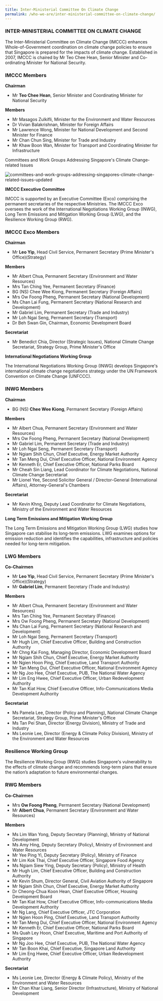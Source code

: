 ```yaml
---
title: Inter-Ministerial Committee On Climate Change
permalink: /who-we-are/inter-ministerial-committee-on-climate-change/
---
```


### INTER-MINISTERIAL COMMITTEE ON CLIMATE CHANGE

The Inter-Ministerial Committee on Climate Change (IMCCC) enhances Whole-of-Government coordination on climate change policies to ensure that Singapore is prepared for the impacts of climate change. Established in 2007, IMCCC is chaired by Mr Teo Chee Hean, Senior Minister and Co-ordinating Minister for National Security.

### IMCCC Members

**Chairman**

* Mr **Teo Chee Hean**, Senior Minister and Coordinating Minister for National Security

**Members**

* Mr Masagos Zulkifli, Minister for the Environment and Water Resources
* Dr Vivian Balakrishnan, Minister for Foreign Affairs
* Mr Lawrence Wong, Minister for National Development and Second Minister for Finance
* Mr Chan Chun Sing, Minister for Trade and Industry
* Mr Khaw Boon Wan, Minister for Transport and Coordinating Minister for Infrastructure

Committees and Work Groups Addressing Singapore's Climate Change-related Issues

![committees-and-work-groups-addressing-singapores-climate-change-related-issues-updated](https://www.nccs.gov.sg/images/default-source/default-album/committees-and-work-groups-addressing-singapores-climate-change-related-issues-updated.jpg?sfvrsn=dcab085d_0  "committees-and-work-groups-addressing-singapores-climate-change-related-issues-updated")

**IMCCC Executive Committee**

IMCCC is supported by an Executive Committee (Exco) comprising the permanent secretaries of the respective Ministries. The IMCCC Exco oversees the work of the International Negotiations Working Group (INWG), Long Term Emissions and Mitigation Working Group (LWG), and the Resilience Working Group (RWG).

### IMCCC Exco Members

**Chairman**

* Mr **Leo Yip**, Head Civil Service, Permanent Secretary (Prime Minister's Office)(Strategy)

**Members**

* Mr Albert Chua, Permanent Secretary (Environment and Water Resources)
* Mrs Tan Ching Yee, Permanent Secretary (Finance)
* BG (NS) Chee Wee Kiong, Permanent Secretary (Foreign Affairs)
* Mrs Ow Foong Pheng, Permanent Secretary (National Development)
* Ms Chan Lai Fung, Permanent Secretary (National Research and Development)
* Mr Gabriel Lim, Permanent Secretary (Trade and Industry)
* Mr Loh Ngai Seng, Permanent Secretary (Transport)
* Dr Beh Swan Gin, Chairman, Economic Development Board

**Secretariat**

* Mr Benedict Chia, Director (Strategic Issues), National Climate Change Secretariat, Strategy Group, Prime Minister's Office

**International Negotiations Working Group**

The International Negotiations Working Group (INWG) develops Singapore's international climate change negotiations strategy under the UN Framework Convention on Climate Change (UNFCCC).

### INWG Members

**Chairman**

* BG (NS) **Chee Wee Kiong**, Permanent Secretary (Foreign Affairs)

**Members**

* Mr Albert Chua, Permanent Secretary (Environment and Water Resources)
* Mrs Ow Foong Pheng, Permanent Secretary (National Development)
* Mr Gabriel Lim, Permanent Secretary (Trade and Industry)
* Mr Loh Ngai Seng, Permanent Secretary (Transport)
* Mr Ngiam Shih Chun, Chief Executive, Energy Market Authority
* Mr Tan Meng Dui, Chief Executive Officer, National Environment Agency
* Mr Kenneth Er, Chief Executive Officer, National Parks Board
* Mr Cheah Sin Liang, Lead Coordinator for Climate Negotiations, National Climate Change Secretariat
* Mr Lionel Yee, Second Solicitor General / Director-General (International Affairs), Attorney-General's Chambers

**Secretariat**

* Mr Kevin Khng, Deputy Lead Coordinator for Climate Negotiations, Ministry of the Environment and Water Resources

**Long Term Emissions and Mitigation Working Group**

The Long Term Emissions and Mitigation Working Group (LWG) studies how Singapore can stabilise its long-term emissions. LWG examines options for emission reduction and identifies the capabilities, infrastructure and policies needed for long-term mitigation.

### LWG Members

**Co-Chairmen**

* Mr **Leo Yip**, Head Civil Service, Permanent Secretary (Prime Minister's Office)(Strategy)
* Mr **Gabriel Lim**, Permanent Secretary (Trade and Industry)

**Members**

* Mr Albert Chua, Permanent Secretary (Environment and Water Resources)
* Mrs Tan Ching Yee, Permanent Secretary (Finance)
* Mrs Ow Foong Pheng, Permanent Secretary (National Development)
* Ms Chan Lai Fung, Permanent Secretary (National Research and Development)
* Mr Loh Ngai Seng, Permanent Secretary (Transport)
* Mr Hugh Lim, Chief Executive Officer, Building and Construction Authority
* Mr Chng Kai Fong, Managing Director, Economic Development Board
* Mr Ngiam Shih Chun, Chief Executive, Energy Market Authority
* Mr Ngien Hoon Ping, Chief Executive, Land Transport Authority
* Mr Tan Meng Dui, Chief Executive Officer, National Environment Agency
* Mr Ng Joo Hee, Chief Executive, PUB, The National Water Agency 
* Mr Lim Eng Hwee, Chief Executive Officer, Urban Redevelopment Authority
* Mr Tan Kiat How, Chief Executive Officer, Info-Communications Media Development Authority

**Secretariat**

* Ms Pamela Lee, Director (Policy and Planning), National Climate Change Secretariat, Strategy Group, Prime Minister's Office
* Ms Tan Pei Shan, Director (Energy Division), Ministry of Trade and Industry
* Ms Leonie Lee, Director (Energy & Climate Policy Division), Ministry of the Environment and Water Resources

### Resilience Working Group

The Resilience Working Group (RWG) studies Singapore's vulnerability to the effects of climate change and recommends long-term plans that ensure the nation’s adaptation to future environmental changes.

### RWG Members

**Co-Chairmen** 

* Mrs **Ow Foong Pheng**, Permanent Secretary (National Development)
* Mr **Albert Chua**, Permanent Secretary (Environment and Water Resources)

**Members**

* Ms Lim Wan Yong, Deputy Secretary (Planning), Ministry of National Development
* Ms Amy Hing, Deputy Secretary (Policy), Ministry of Environment and Water Resources
* Mr Yee Ping Yi, Deputy Secretary (Policy), Ministry of Finance
* Mr Lim Kok Thai, Chief Executive Officer, Singapore Food Agency
* Ms Ngiam Siew Ying, Deputy Secretary (Policy), Ministry of Health
* Mr Hugh Lim, Chief Executive Officer, Building and Construction Authority
* Mr Kevin Shum, Director General, Civil Aviation Authority of Singapore
* Mr Ngiam Shih Chun, Chief Executive, Energy Market Authority
* Dr Cheong-Chua Koon Hean, Chief Executive Officer, Housing Development Board
* Mr Tan Kiat How, Chief Executive Officer, Info-communications Media Development Authority
* Mr Ng Lang, Chief Executive Officer, JTC Corporation
* Mr Ngien Hoon Ping, Chief Executive, Land Transport Authority
* Mr Tan Meng Dui, Chief Executive Officer, National Environment Agency
* Mr Kenneth Er, Chief Executive Officer, National Parks Board
* Ms Quah Ley Hoon, Chief Executive, Maritime and Port Authority of Singapore
* Mr Ng Joo Hee, Chief Executive, PUB, The National Water Agency
* Mr Tan Boon Khai, Chief Executive, Singapore Land Authority
* Mr Lim Eng Hwee, Chief Executive Officer, Urban Redevelopment Authority

**Secretariat**

* Ms Leonie Lee, Director (Energy & Climate Policy), Ministry of the Environment and Water Resources
* Mr Chan Khar Liang, Senior Director (Infrastructure), Ministry of National Development






